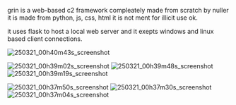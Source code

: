 grin is a web-based c2 framework compleately made from scratch by nuller
it is made from python, js, css, html it is not ment for illicit use ok.

it uses flask to host a local web server and it exepts windows 
and linux based client connections.

![250321_00h40m43s_screenshot](https://github.com/user-attachments/assets/feff256b-4130-4e0d-8367-68fb7ba073fc)

![250321_00h39m02s_screenshot](https://github.com/user-attachments/assets/ca1c8c22-3627-4669-92d9-01c91aad222c)
![250321_00h39m48s_screenshot](https://github.com/user-attachments/assets/a4373110-f625-4e82-8bc7-4cd6e9158956)
![250321_00h39m19s_screenshot](https://github.com/user-attachments/assets/9048615a-8a22-43da-a57b-37759b45bfb6)

![250321_00h37m50s_screenshot](https://github.com/user-attachments/assets/e8519da7-dde4-4164-a5ae-a168fd11f8eb)
![250321_00h37m30s_screenshot](https://github.com/user-attachments/assets/17f4b9bb-6d1e-4e62-accc-99382eeb4c0f)
![250321_00h37m04s_screenshot](https://github.com/user-attachments/assets/5fe08eb8-0e2a-4295-a347-9ef0fcf3d9ef)
